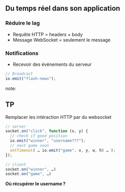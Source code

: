 ## Du temps réel dans son application

### Réduire le lag

* Requête HTTP = headers + body
* Message WebSocket = seulement le message

### Notifications

* Recevoir des événements du serveur

```js
// Broadcast
io.emit("flash-news");
```

note:

## TP

Remplacer les intéraction HTTP par du websocket

```js
// server
socket.on("click", function (x, y) {
  // check if good position
  io.emit("winner", "username???");
  // next game soon
  setTimeout( … io.emit("game", x, y, w, h) … );
});

// client
socket.on("winner", …)
socket.on("game", …)
```

**Où récupérer le username ?**
